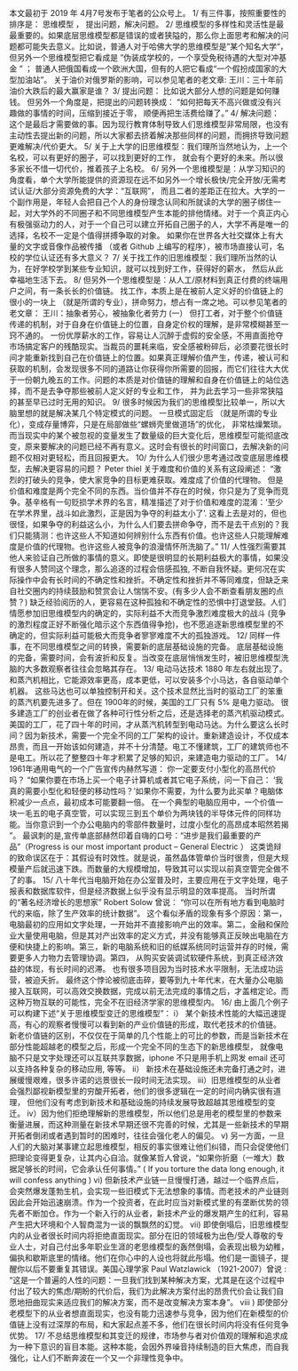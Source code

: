 本文最初于 2019 年 4月7号发布于笔者的公众号上。
1/ 有三件事，按照重要性的排序是： 思维模型 ， 提出问题，解决问题。
2/ 思维模型的多样性和灵活性是最最重要的。如果底层思维模型都是错误的或者狭隘的，那么你上面思考和解决的问题都可能失去意义。比如说，普通人对于哈佛大学的思维模型是”某个知名大学“， 但另外一个思维模型把它看成是 ”伪装成学校的，一个享受免税待遇的大型对冲基金 ” ； 普通人把俄国看成一个欧洲大国，但有的人把它看成“一个假扮成国家的大型加油站”。
关于油价对俄罗斯的影响，可以参见笔者的老文章:
王川：三十年前油价大跌后的最大赢家是谁？
3/ 提出问题： 比如说大部分人想的问题是如何赚钱。 但另外一个角度是，把提出的问题转换成： “如何把每天不高兴做或没有兴趣做的事情的时间，压缩到接近于零， 顺便再把生活费给赚了。”
4/ 解决问题： 这个是最后才需要做的事。因为现行教育体制导致人们思维模型非常局限，也没有主动性去提出新的问题，所以大家都去挤着解决那些同样的问题，而拥挤导致问题更难解决/代价更大。
5/ 关于上大学的旧思维模型：我们理所当然地认为，上一个名校，可以有更好的圈子，可以找到更好的工作， 就会有个更好的未来。所以很多家长不惜一切代价，推着孩子上名校。
6/ 另外一个思维模型是：从学习知识的角度看，单个大学所能提供的资源现在远不如另外一个增长极快/完全开放/无需考试认证/大部分资源免费的大学：“互联网”， 而且二者的差距正在拉大。大学的一个副作用是，年轻人会把自己个人的身份理念认同和所就读的大学的圈子绑住一起，对大学外的不同圈子和不同思维模型产生本能的排他情绪。对于一个真正内心有极强驱动力的人，对于一个自己可以建立开拓自己圈子的人，大学不再是唯一的选择，名校不一定是个值得拼搏争取的对象。 如果你在世界各大社交媒体上有大量的文字或音像作品被传播 （或者 Github 上编写的程序），被市场直接认可，名校的学位认证还有多大意义？
7/ 关于找工作的旧思维模型：我们理所当然的认为，在好学校学到某些专业知识，就可以找到好工作，获得好的薪水， 然后从此幸福地生活下去。
8/ 但另外一个思维模型是：从人工/原材料到真正付费的终端用户之间，有一条长长的价值链。 找工作，本质上是在被前人定义好的价值链上的很小的一块上 （就是所谓的专业），拼命努力，想占有一席之地。可以参见笔者的老文章：
王川：抽象者劳心，被抽象化者劳力 (一）
但打工者，对于整个价值链传递的机制，对于自身在价值链上的位置，自身定价权的理解，是非常模糊甚至一窍不通的。 一份优厚薪水的工作，容易让人沉醉于虚假的安全感，不用直面抢夺市场搞定客户的残酷现实。当裁员的噩耗来临，安全感被粉碎后，必须要花很长时间才能重新找到自己在价值链上的位置。如果真正理解价值产生，传递，被认可和获取的机制，会发现很多不同的道路让你获得你所需要的回报，而它们往往大大优于一份朝九晚五的工作。问题的本质是对价值链的理解和自身在价值链上的站位选择，而不是去争夺那些被前人定义好的专业和工作， 并为此去学习一些非常狭隘的甚至早已过时无用的知识。
9/ 很多时候因为我们的思维模型比较单一，所以大脑里想的就是解决某几个特定模式的问题。 一旦模式固定后 （就是所谓的专业化），变成存量博弈，只是在局部做些“螺蛳壳里做道场”的优化， 非常枯燥繁琐。而当现实中的某个被忽视的变量发生了数量级的巨大变化后，思维模型可能彻底改变，原来要解决的问题已经不再有意义。这时会有很长的时间窗口，去解决新的问题不仅相对更轻松，而且回报更大。
10/ 为什么人们很少思考通过改变底层思维模型，去解决更容易的问题？
Peter thiel 关于难度和价值的关系有这段阐述：
“激烈的打破头的竞争，使大家竞争的目标更难获取。难度成了价值的代理物。 但是价值和难度是两个完全不同的东西。当价值并不存在的时候，你只是为了竞争而竞争。基辛格有一句贬损学术界的名言，精准描述了对于价值和难度的混淆：‘至少在学术界里，战斗如此激烈，正是因为争夺的利益太小了’.
这看上去是对的，但也很怪，如果争夺的利益这么小，为什么人们要去拼命争夺，而不是去干点别的？我们只能猜测：也许这些人不知道如何辨别什么东西有价值。也许这些人只能理解难度是价值的代理物。也许这些人被竞争的浪漫情怀所洗脑了。”
11/ 人性强烈需要其他人来验证自己所做的事情的意义。即使是很明显的长期利益极大的事情，如果没有很多人赞同这个理念，那么追逐的过程会倍感孤独, 不断自我怀疑。更何况在实际操作中会有长时间的不确定性和挫折。不确定性和挫折并不等同难度，但缺乏来自社交圈内的持续鼓励和赞赏会让人惴惴不安。(有多少人会不断查看朋友圈的点赞？) 缺乏经验阅历的人，更容易在这种孤独和不确定性的恐惧中打退堂鼓。人们情愿参加旧思维模型内的确定的，实际利益不大而竞争激烈难度极大的战斗 (竞争的激烈程度正好不断强化暗示这个东西值得争抢)，也不愿追逐新思维模型里的不确定的，但实际利益可能极大而竞争者寥寥难度不大的孤独游戏。
12/ 同样一件事，在不同思维模型之间的转换，需要新的底层基础设施的完备。 底层基础设施的完备，需要时间，会有波折和反复。当改变在底层悄悄发生时，被旧思维模型洗脑的大多数观察者往往会忽略其存在。
13/ 电动马达技术 1880 年左右就出现了。和蒸汽机相比，它能源效率更高，成本更低，可以安装多个小马达，各自驱动单个机器。 这些马达也可以单独控制开和关。这个技术显然比当时的驱动工厂的笨重的蒸汽机要先进多了。但在 1900年的时候，美国的工厂只有 5% 是电力驱动。 很多建造工厂的创业者在做了各种可行性分析之后，还是选择老的蒸汽机驱动模式。美国的工厂，花了四十年的时间，才从蒸汽机转型到电动马达。为什么要这么长时间？因为新技术，需要一个完全不同的工厂架构的设计。重新建造设计，不仅成本昂贵，而且一开始该如何建造，并不十分清楚。电工不懂建筑，工厂的建筑师也不是电工。所以花了整整四十年才积累了足够的知识，来建造电力驱动的工厂。
14/ 1961年通用电气的一个广告宣传内赫然写道：
你一定要支付小型化的高昂代价吗？
“如果你要在市场上买一个电子计算机或者其它电子系统，问一下自己： ‘我真的需要小型化和轻便的移动性吗？’如果你不需要，为什么要为此买单？电脑体积减少一点点，最初成本可能要翻一倍。 在一个典型的电脑应用中，一个价值一块一毛五的电子真空管，可以实现三到五个单价为两块钱的半导体元件的同样功能。当你意识到一个办公电脑内的零部件数量时，过度小型化的高昂成本昭然若揭 ”。
最讽刺的是,宣传单底部赫然印着自嗨的口号：“进步是我们最重要的产品”（Progress is our most important product – General Electric ）
这类诡辩的致命误区在于：其假设有时效性。就是说，虽然晶体管单价当时很贵，但是大规模量产后就迅速下跌。而数量的大规模增加，导致其可以实现以前真空管完全做不了的事。
15/ 八十年代当电脑开始在办公室普及时，主要应用在于文字处理，电子报表和数据库软件，但是经济数据上似乎没有显示明显的效率提高。 当时所谓的“著名经济增长的思想家” Robert Solow 曾说： “你可以在所有地方看到电脑时代的来临，除了生产效率的统计数据”。 这个看似矛盾的现象有多个原因：第一，电脑最初的应用如文字处理，一开始并不直接影响产出的效率。第二，金融和保险业大量使用电脑，但是其对产出效率的定义方式，并没有能够真正反映出电脑在方便和快捷上的影响。第三，新的电脑系统和旧的纸媒系统同时运营并存的时候，需要更多人力物力去管理协调。第四， 从购买安装调试软硬件系统，到真正经济效益的体现，有长时间的迟滞。 也有很多项目因为当时技术水平限制，无法成功运营，被迫夭折。
最终这个悖论被彻底击碎，要等到九十年代末，在大量办公电脑接入互联网，可以高效交换数据，完成以前无法完成的事情之后，才盖棺定论。而这种万物互联的可能性，完全不在旧经济学家的思维模型内。
16/ 由上面几个例子可以构建下述“关于思维模型变迁的思维模型”：
i） 某个新技术性能的大幅迅速提高，有心的观察者慢慢可以看到新的产业价值链的形成，取代老技术的价值链。 新老价值链的区别，不仅仅在于简单的几个性能上的可比的参数，而是当新技术在部分性能超越老的模型之后，形成一个完全不同的生态下的新思维模型， 就像电脑不只是文字处理还可以互联共享数据，iphone 不只是用手机上网发 email 还可以支持各种复杂的移动应用, 等等。
ii） 新技术在基础设施还未完备打通之时，进展缓慢艰难，很多许诺的远景很长一段时间无法实现。
iii）旧思维模型的从业者会强烈鄙视新模型里的穷酸开拓者，他们的很多逻辑在一定的时间内确实很有道理， 但他们没有考虑到新技术和基础设施的持续发展导致超越其思维模型的变迁。
iv）因为他们拒绝理解新的思维模型，所以他们总是用老的模型里的参数来衡量进展，而这种测量在新技术早期还很不完善的时候，尤其是一些新技术的早期开拓者倒闭或者遇到暂时的困难时，往往会强化老人的偏见。
v) 另一方面，一旦人们的大脑对某事建立起思维模型，相反的事实很难让他们纠错，而只会促使他们把理论变得更复杂，让其内心自洽。就像某哲人曾说，“如果你折磨（一堆大）数据足够长的时间，它会承认任何事情。” ( If you torture the data long enough, it will confess anything )
vi) 但新技术产业链一旦慢慢打通，越过一个临界点后，会突然爆发蓬勃生机，会实现一些旧模式下无法想象的事情。而老技术的产业链则因此会开始迅速崩溃。作为一个投资者，在此时应当对新模式里的有垄断优势的领先者不断加仓。作为一个新入行的从业者，新技术产业的爆发期产生的红利，容易产生把大环境和个人智商混为一谈的飘飘然的幻觉。
vii) 即使倒塌后，旧思维模型内的从业者很长时间内将拒绝直面现实。部分在旧的领域极为出色/受人尊敬的专业人士，对自己付出多年职业生涯的老思维模型的轰然倒塌，会表现出极为幼稚，偏执和歇斯底里的情绪。他们在你心中的人设也将就此彤塌。他们是一面镜子，提醒你以后不要重复其错误。美国心理学家 Paul Watzlawick （1921-2007）曾说 :
“这是一个普遍的人性的问题：一旦我们找到某种解决方案，尤其是在这个过程中付出了较大的焦虑/期盼的代价后，我们为此解决方案付出的昂贵代价会让我们自愿地扭曲现实来适应我们的解决方案，而不是改变解决方案本身”。
viii ) 即使部分老模型下的从业者想直面现实，也没有能力迅速参与竞争，因为他们在新模型的价值链上没有过深厚的布局，和大家起点差不多，他们在很长时间内将没有任何竞争优势。
17/ 不总结思维模型和其变迁的规律，市场参与者对价值观的理解和追求成为一种下意识的盲目本能。这种本能，会因外界噪音持续制造的巨大焦虑，而自我强化，让人们不断奔波在一个又一个非理性竞争中。
